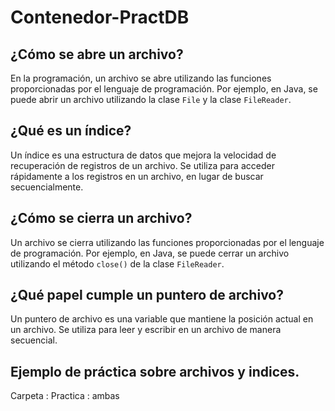 # Contenedor-PractDB


## ¿Cómo se abre un archivo?
En la programación, un archivo se abre utilizando las funciones proporcionadas por el lenguaje de programación. Por ejemplo, en Java, se puede abrir un archivo utilizando la clase `File` y la clase `FileReader`.

## ¿Qué es un índice?
Un índice es una estructura de datos que mejora la velocidad de recuperación de registros de un archivo. Se utiliza para acceder rápidamente a los registros en un archivo, en lugar de buscar secuencialmente.

## ¿Cómo se cierra un archivo?
Un archivo se cierra utilizando las funciones proporcionadas por el lenguaje de programación. Por ejemplo, en Java, se puede cerrar un archivo utilizando el método `close()` de la clase `FileReader`.

## ¿Qué papel cumple un puntero de archivo?
Un puntero de archivo es una variable que mantiene la posición actual en un archivo. Se utiliza para leer y escribir en un archivo de manera secuencial.

## Ejemplo de práctica sobre archivos y indices.
Carpeta : Practica : ambas

